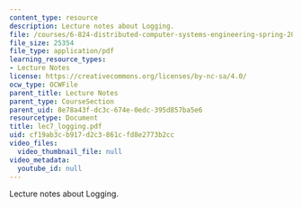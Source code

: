 ```yaml
---
content_type: resource
description: Lecture notes about Logging.
file: /courses/6-824-distributed-computer-systems-engineering-spring-2006/cf19ab3cb917d2c3861cfd8e2773b2cc_lec7_logging.pdf
file_size: 25354
file_type: application/pdf
learning_resource_types:
- Lecture Notes
license: https://creativecommons.org/licenses/by-nc-sa/4.0/
ocw_type: OCWFile
parent_title: Lecture Notes
parent_type: CourseSection
parent_uid: 8e78a43f-dc3c-674e-0edc-395d857ba5e6
resourcetype: Document
title: lec7_logging.pdf
uid: cf19ab3c-b917-d2c3-861c-fd8e2773b2cc
video_files:
  video_thumbnail_file: null
video_metadata:
  youtube_id: null
---
```

Lecture notes about Logging.